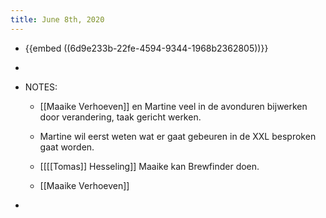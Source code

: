 ```yaml
---
title: June 8th, 2020
---
```


- {{embed  ((6d9e233b-22fe-4594-9344-1968b2362805))}}

- 

- NOTES:
	 - [[Maaike Verhoeven]] en Martine veel in de avonduren bijwerken door verandering, taak gericht werken. 

	 - Martine wil eerst weten wat er gaat gebeuren in de XXL besproken gaat worden.

	 - [[[[Tomas]] Hesseling]] Maaike kan Brewfinder doen.

	 - [[Maaike Verhoeven]] 

- 
